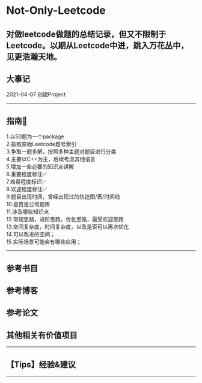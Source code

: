 # Not-Only-Leetcode
对做leetcode做题的总结记录，但又不限制于Leetcode。以期从Leetcode中进，跳入万花丛中，见更浩瀚天地。
---

## 大事记
2021-04-07 创建Project




--- 
## 指南🧭  
1.以50题为一个package  
2.按照原始Leetcode题号索引  
3.争取一题多解，按照多种主题对题目进行分类  
4.主要以C++为主，后续考虑其他语言  
5.增加一些必要的知识点讲解  
6.重要程度标注✅  
7.难易程度标识✅  
8.欢迎程度标注✅  
9.题目出现时间，曾经出现过的轨迹图/表/时间线  
10.是否是公司题库  
11.涉及哪些知识点  
12.常规思路，进阶思路，优化思路，最受欢迎思路  
13.空间复杂度，时间复杂度，以及是否可以再次优化  
14.可以改进的空间；  
15.实际场景可能会有哪些应用；  


----

## 参考书目


## 参考博客


## 参考论文


## 其他相关有价值项目

----
## 【Tips】经验&建议


------
